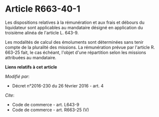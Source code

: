 # Article R663-40-1

Les dispositions relatives à la rémunération et aux frais et débours du liquidateur sont applicables au mandataire désigné en
application du troisième alinéa de l'article L. 643-9. 

Les modalités de calcul des émoluments sont déterminées sans tenir compte de la pluralité des missions. La rémunération
prévue par l'article R. 663-25 fait, le cas échéant, l'objet d'une répartition selon les missions attribuées au mandataire.

**Liens relatifs à cet article**

_Modifié par_:

  - Décret n°2016-230 du 26 février 2016 - art. 4

_Cite_:

  - Code de commerce - art. L643-9
  - Code de commerce - art. R663-25 (V)
